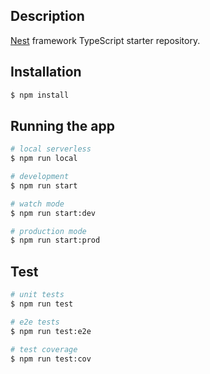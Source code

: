 ## Description

[Nest](https://github.com/nestjs/nest) framework TypeScript starter repository.

## Installation

```bash
$ npm install
```

## Running the app

```bash
# local serverless
$ npm run local

# development
$ npm run start

# watch mode
$ npm run start:dev

# production mode
$ npm run start:prod
```

## Test

```bash
# unit tests
$ npm run test

# e2e tests
$ npm run test:e2e

# test coverage
$ npm run test:cov
```
